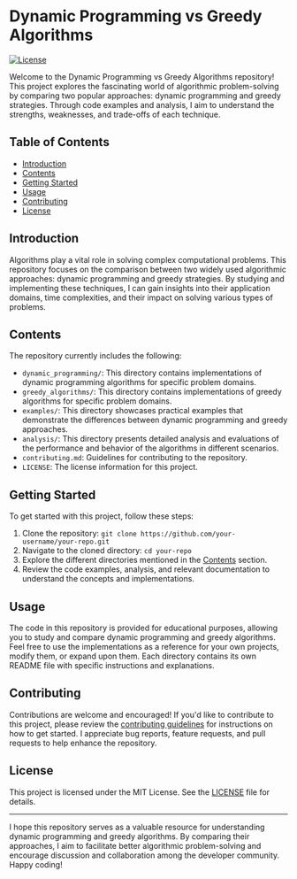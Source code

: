 # Dynamic Programming vs Greedy Algorithms

[![License](https://img.shields.io/badge/License-MIT-blue.svg)](https://opensource.org/licenses/MIT)

Welcome to the Dynamic Programming vs Greedy Algorithms repository! This project explores the fascinating world of algorithmic problem-solving by comparing two popular approaches: dynamic programming and greedy strategies. Through code examples and analysis, I aim to understand the strengths, weaknesses, and trade-offs of each technique.

## Table of Contents
- [Introduction](#introduction)
- [Contents](#contents)
- [Getting Started](#getting-started)
- [Usage](#usage)
- [Contributing](#contributing)
- [License](#license)

## Introduction
Algorithms play a vital role in solving complex computational problems. This repository focuses on the comparison between two widely used algorithmic approaches: dynamic programming and greedy strategies. By studying and implementing these techniques, I can gain insights into their application domains, time complexities, and their impact on solving various types of problems.

## Contents
The repository currently includes the following:
- `dynamic_programming/`: This directory contains implementations of dynamic programming algorithms for specific problem domains.
- `greedy_algorithms/`: This directory contains implementations of greedy algorithms for specific problem domains.
- `examples/`: This directory showcases practical examples that demonstrate the differences between dynamic programming and greedy approaches.
- `analysis/`: This directory presents detailed analysis and evaluations of the performance and behavior of the algorithms in different scenarios.
- `contributing.md`: Guidelines for contributing to the repository.
- `LICENSE`: The license information for this project.

## Getting Started
To get started with this project, follow these steps:
1. Clone the repository: `git clone https://github.com/your-username/your-repo.git`
2. Navigate to the cloned directory: `cd your-repo`
3. Explore the different directories mentioned in the [Contents](#contents) section.
4. Review the code examples, analysis, and relevant documentation to understand the concepts and implementations.

## Usage
The code in this repository is provided for educational purposes, allowing you to study and compare dynamic programming and greedy algorithms. Feel free to use the implementations as a reference for your own projects, modify them, or expand upon them. Each directory contains its own README file with specific instructions and explanations.

## Contributing
Contributions are welcome and encouraged! If you'd like to contribute to this project, please review the [contributing guidelines](contributing.md) for instructions on how to get started. I appreciate bug reports, feature requests, and pull requests to help enhance the repository.

## License
This project is licensed under the MIT License. See the [LICENSE](LICENSE) file for details.

---

I hope this repository serves as a valuable resource for understanding dynamic programming and greedy algorithms. By comparing their approaches, I aim to facilitate better algorithmic problem-solving and encourage discussion and collaboration among the developer community. Happy coding!

